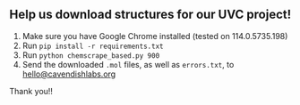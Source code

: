 ## Help us download structures for our UVC project!

1. Make sure you have Google Chrome installed (tested on 114.0.5735.198)
2. Run `pip install -r requirements.txt`
3. Run `python chemscrape_based.py 900`
4. Send the downloaded `.mol` files, as well as `errors.txt`, to hello@cavendishlabs.org

Thank you!!

